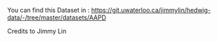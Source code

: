 You can find this Dataset in : https://git.uwaterloo.ca/jimmylin/hedwig-data/-/tree/master/datasets/AAPD

Credits to Jimmy Lin
